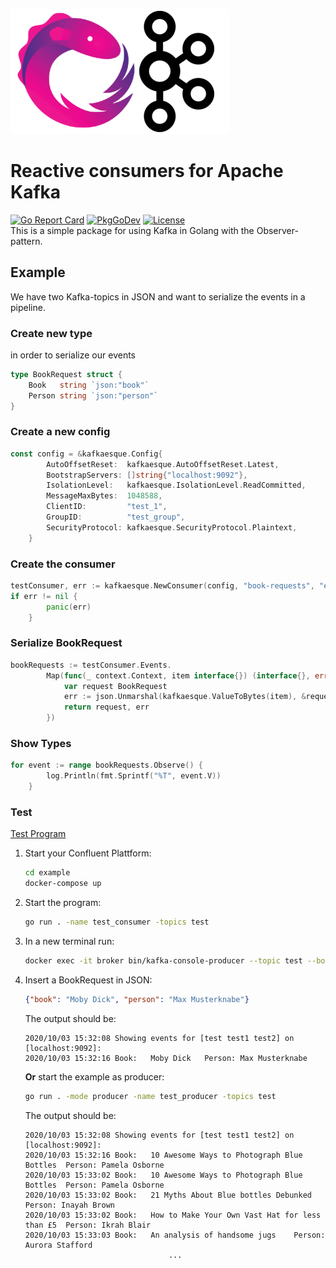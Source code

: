 
![kafkaesque logo](assets/logo.png)
# Reactive consumers for Apache Kafka
[![Go Report Card](https://goreportcard.com/badge/github.com/PlantUp/kafkaesque)](https://goreportcard.com/report/github.com/PlantUp/kafkaesque)
[![PkgGoDev](https://pkg.go.dev/badge/mod/github.com/PlantUp/kafkaesque)](https://pkg.go.dev/mod/github.com/PlantUp/kafkaesque)
[![License](https://img.shields.io/badge/License-Apache%202.0-blue.svg)](https://opensource.org/licenses/Apache-2.0)  
This is a simple package for using Kafka in Golang with the Observer-pattern.

## Example
We have two Kafka-topics in JSON and want to serialize the events in a pipeline.
### Create new type  
in order to serialize our events
```go
type BookRequest struct {
	Book   string `json:"book"`
	Person string `json:"person"`
}
```
### Create a new config
```go
const config = &kafkaesque.Config{
		AutoOffsetReset:  kafkaesque.AutoOffsetReset.Latest,
		BootstrapServers: []string{"localhost:9092"},
		IsolationLevel:   kafkaesque.IsolationLevel.ReadCommitted,
		MessageMaxBytes:  1048588,
		ClientID:         "test_1",
		GroupID:          "test_group",
		SecurityProtocol: kafkaesque.SecurityProtocol.Plaintext,
    }
```
### Create the consumer
```go
testConsumer, err := kafkaesque.NewConsumer(config, "book-requests", "external-book-requests")
if err != nil {
	    panic(err)
    }
```
### Serialize BookRequest
```go
bookRequests := testConsumer.Events.
		Map(func(_ context.Context, item interface{}) (interface{}, error) {
			var request BookRequest
			err := json.Unmarshal(kafkaesque.ValueToBytes(item), &request)
			return request, err
		})
```
### Show Types
```go
for event := range bookRequests.Observe() {
		log.Println(fmt.Sprintf("%T", event.V))
	}
```
### Test
[Test Program](example/main.go)
1. Start your Confluent Plattform:
    ```bash
    cd example
    docker-compose up
    ```
2. Start the program:
    ```bash
    go run . -name test_consumer -topics test
    ```
3. In a new terminal run:
    ```bash
    docker exec -it broker bin/kafka-console-producer --topic test --bootstrap-server localhost:9092
    ```
4. Insert a BookRequest in JSON:
    ```json
    {"book": "Moby Dick", "person": "Max Musterknabe"}
    ```
    The output should be:
    ```
    2020/10/03 15:32:08 Showing events for [test test1 test2] on [localhost:9092]:
    2020/10/03 15:32:16 Book:	Moby Dick	Person:	Max Musterknabe
    ```
   **Or** start the example as producer:
     ```bash
	 go run . -mode producer -name test_producer -topics test
	 ```

    The output should be:
    ```
    2020/10/03 15:32:08 Showing events for [test test1 test2] on [localhost:9092]:
    2020/10/03 15:32:16 Book:	10 Awesome Ways to Photograph Blue Bottles	Person:	Pamela Osborne
    2020/10/03 15:33:02 Book:	10 Awesome Ways to Photograph Blue Bottles	Person:	Pamela Osborne
    2020/10/03 15:33:02 Book:	21 Myths About Blue bottles Debunked	Person:	Inayah Brown
    2020/10/03 15:33:02 Book:	How to Make Your Own Vast Hat for less than £5	Person:	Ikrah Blair
    2020/10/03 15:33:03 Book:	An analysis of handsome jugs	Person:	Aurora Stafford
                                    ...
    ```